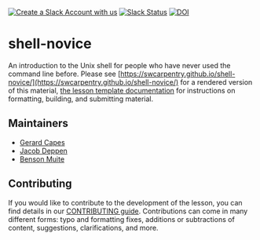 [![Create a Slack Account with us][create_slack_svg]][slack_invite]
[![Slack Status][slack_status_svg]][slack_status]
[![DOI][doi_svg]][doi]

# shell-novice

An introduction to the Unix shell for people who have never used the command line before.
Please see [https://swcarpentry.github.io/shell-novice/](https://swcarpentry.github.io/shell-novice/)
for a rendered version of this material, [the lesson template documentation][lesson-example]
for instructions on formatting, building, and submitting material.

## Maintainers

- [Gerard Capes][gerard_capes]
- [Jacob Deppen][jacob_deppen]
- [Benson Muite][benson_muite]

## Contributing

If you would like to contribute to the development of the lesson, you can find details in our
[CONTRIBUTING guide](https://github.com/swcarpentry/shell-novice/blob/main/CONTRIBUTING.md).
Contributions can come in many different forms: typo and formatting fixes, additions or subtractions
of content, suggestions, clarifications, and more.

[slack_invite]: https://slack-invite.carpentries.org/
[create_slack_svg]: https://img.shields.io/badge/Create_Slack_Account-The_Carpentries-071159.svg
[slack_status]: https://carpentries.slack.com/messages/C9X3XTHJ8
[slack_status_svg]: https://img.shields.io/badge/Slack_Channel-swc--shell-E01563.svg
[doi]: https://doi.org/10.5281/zenodo.3266823
[doi_svg]: https://zenodo.org/badge/DOI/10.5281/zenodo.3266823.svg
[lesson-example]: https://carpentries.github.io/sandpaper-docs/
[gerard_capes]: https://carpentries.org/instructors/#capes_gerard
[jacob_deppen]: https://deppen8.github.io/
[benson_muite]: https://carpentries.org/instructors/#benson_muite


